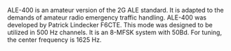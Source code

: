 ALE-400 is an amateur version of the 2G ALE standard. It is adapted to the demands of amateur radio emergency traffic handling. ALE-400 was developed by Patrick Lindecker F6CTE. This mode was designed to be utilized in 500 Hz channels. It is an 8-MFSK system with 50Bd. For tuning, the center frequency is 1625 Hz.
